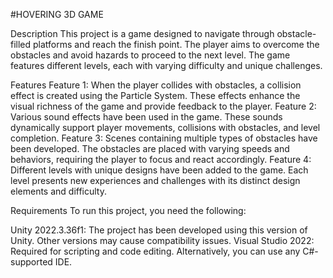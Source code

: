 #HOVERING 3D GAME

Description
This project is a game designed to navigate through obstacle-filled platforms and reach the finish point. The player aims to overcome the obstacles and avoid hazards to proceed to the next level. The game features different levels, each with varying difficulty and unique challenges.

Features
Feature 1: When the player collides with obstacles, a collision effect is created using the Particle System. These effects enhance the visual richness of the game and provide feedback to the player.
Feature 2: Various sound effects have been used in the game. These sounds dynamically support player movements, collisions with obstacles, and level completion.
Feature 3: Scenes containing multiple types of obstacles have been developed. The obstacles are placed with varying speeds and behaviors, requiring the player to focus and react accordingly.
Feature 4: Different levels with unique designs have been added to the game. Each level presents new experiences and challenges with its distinct design elements and difficulty.

Requirements
To run this project, you need the following:

Unity 2022.3.36f1: The project has been developed using this version of Unity. Other versions may cause compatibility issues.
Visual Studio 2022: Required for scripting and code editing. Alternatively, you can use any C#-supported IDE.
